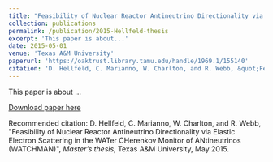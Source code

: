 ```yaml
---
title: "Feasibility of Nuclear Reactor Antineutrino Directionality via Elastic Electron Scattering in the WATer CHerenkov Monitor of ANtineutrinos (WATCHMAN)"
collection: publications
permalink: /publication/2015-Hellfeld-thesis
excerpt: 'This paper is about...'
date: 2015-05-01
venue: 'Texas A&M University'
paperurl: 'https://oaktrust.library.tamu.edu/handle/1969.1/155140'
citation: 'D. Hellfeld, C. Marianno, W. Charlton, and R. Webb, &quot;Feasibility of Nuclear Reactor An- tineutrino Directionality via Elastic Electron Scattering in the WATer CHerenkov Monitor of ANtineutrinos (WATCHMAN)&quot;, <i>Master’s thesis</i>, Texas A&M University, May 2015.'
---
```


This paper is about ...

[Download paper here](https://oaktrust.library.tamu.edu/handle/1969.1/155140)

Recommended citation: D. Hellfeld, C. Marianno, W. Charlton, and R. Webb, &quot;Feasibility of Nuclear Reactor Antineutrino Directionality via Elastic Electron Scattering in the WATer CHerenkov Monitor of ANtineutrinos (WATCHMAN)&quot;, <i>Master’s thesis</i>, Texas A&M University, May 2015.
